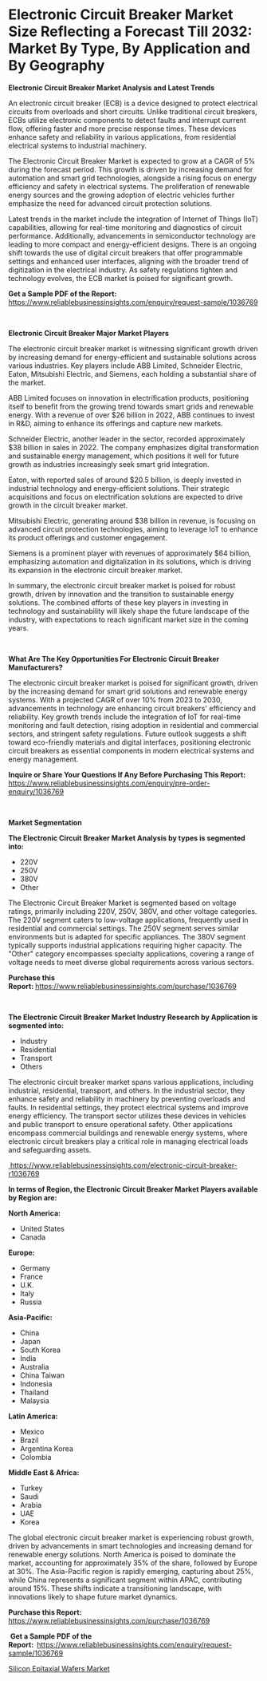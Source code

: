<p><h1>Electronic Circuit Breaker Market Size Reflecting a Forecast Till 2032: Market By Type, By Application and By Geography</h1></p><p><strong>Electronic Circuit Breaker Market Analysis and Latest Trends</strong></p>
<p><p>An electronic circuit breaker (ECB) is a device designed to protect electrical circuits from overloads and short circuits. Unlike traditional circuit breakers, ECBs utilize electronic components to detect faults and interrupt current flow, offering faster and more precise response times. These devices enhance safety and reliability in various applications, from residential electrical systems to industrial machinery.</p><p>The Electronic Circuit Breaker Market is expected to grow at a CAGR of 5% during the forecast period. This growth is driven by increasing demand for automation and smart grid technologies, alongside a rising focus on energy efficiency and safety in electrical systems. The proliferation of renewable energy sources and the growing adoption of electric vehicles further emphasize the need for advanced circuit protection solutions.</p><p>Latest trends in the market include the integration of Internet of Things (IoT) capabilities, allowing for real-time monitoring and diagnostics of circuit performance. Additionally, advancements in semiconductor technology are leading to more compact and energy-efficient designs. There is an ongoing shift towards the use of digital circuit breakers that offer programmable settings and enhanced user interfaces, aligning with the broader trend of digitization in the electrical industry. As safety regulations tighten and technology evolves, the ECB market is poised for significant growth.</p></p>
<p><strong>Get a Sample PDF of the Report:&nbsp;</strong> <a href="https://www.reliablebusinessinsights.com/enquiry/request-sample/1036769?utm_campaign=2271&utm_medium=2&utm_source=Github&utm_content=ia&utm_term=11022025&utm_id=electronic-circuit-breaker">https://www.reliablebusinessinsights.com/enquiry/request-sample/1036769</a></p>
<p>&nbsp;</p>
<p><strong>Electronic Circuit Breaker Major Market Players</strong></p>
<p><p>The electronic circuit breaker market is witnessing significant growth driven by increasing demand for energy-efficient and sustainable solutions across various industries. Key players include ABB Limited, Schneider Electric, Eaton, Mitsubishi Electric, and Siemens, each holding a substantial share of the market.</p><p>ABB Limited focuses on innovation in electrification products, positioning itself to benefit from the growing trend towards smart grids and renewable energy. With a revenue of over $26 billion in 2022, ABB continues to invest in R&D, aiming to enhance its offerings and capture new markets.</p><p>Schneider Electric, another leader in the sector, recorded approximately $38 billion in sales in 2022. The company emphasizes digital transformation and sustainable energy management, which positions it well for future growth as industries increasingly seek smart grid integration.</p><p>Eaton, with reported sales of around $20.5 billion, is deeply invested in industrial technology and energy-efficient solutions. Their strategic acquisitions and focus on electrification solutions are expected to drive growth in the circuit breaker market.</p><p>Mitsubishi Electric, generating around $38 billion in revenue, is focusing on advanced circuit protection technologies, aiming to leverage IoT to enhance its product offerings and customer engagement.</p><p>Siemens is a prominent player with revenues of approximately $64 billion, emphasizing automation and digitalization in its solutions, which is driving its expansion in the electronic circuit breaker market.</p><p>In summary, the electronic circuit breaker market is poised for robust growth, driven by innovation and the transition to sustainable energy solutions. The combined efforts of these key players in investing in technology and sustainability will likely shape the future landscape of the industry, with expectations to reach significant market size in the coming years.</p></p>
<p>&nbsp;</p>
<p><strong>What Are The Key Opportunities For Electronic Circuit Breaker Manufacturers?</strong></p>
<p><p>The electronic circuit breaker market is poised for significant growth, driven by the increasing demand for smart grid solutions and renewable energy systems. With a projected CAGR of over 10% from 2023 to 2030, advancements in technology are enhancing circuit breakers' efficiency and reliability. Key growth trends include the integration of IoT for real-time monitoring and fault detection, rising adoption in residential and commercial sectors, and stringent safety regulations. Future outlook suggests a shift toward eco-friendly materials and digital interfaces, positioning electronic circuit breakers as essential components in modern electrical systems and energy management.</p></p>
<p><strong>Inquire or Share Your Questions If Any Before Purchasing This Report:</strong> <a href="https://www.reliablebusinessinsights.com/enquiry/pre-order-enquiry/1036769?utm_campaign=2271&utm_medium=2&utm_source=Github&utm_content=ia&utm_term=11022025&utm_id=electronic-circuit-breaker">https://www.reliablebusinessinsights.com/enquiry/pre-order-enquiry/1036769</a></p>
<p>&nbsp;</p>
<p><strong>Market Segmentation</strong></p>
<p><strong>The Electronic Circuit Breaker Market Analysis by types is segmented into:</strong></p>
<p><ul><li>220V</li><li>250V</li><li>380V</li><li>Other</li></ul></p>
<p><p>The Electronic Circuit Breaker Market is segmented based on voltage ratings, primarily including 220V, 250V, 380V, and other voltage categories. The 220V segment caters to low-voltage applications, frequently used in residential and commercial settings. The 250V segment serves similar environments but is adapted for specific appliances. The 380V segment typically supports industrial applications requiring higher capacity. The "Other" category encompasses specialty applications, covering a range of voltage needs to meet diverse global requirements across various sectors.</p></p>
<p><strong>Purchase this Report:&nbsp;</strong><a href="https://www.reliablebusinessinsights.com/purchase/1036769?utm_campaign=2271&utm_medium=2&utm_source=Github&utm_content=ia&utm_term=11022025&utm_id=electronic-circuit-breaker">https://www.reliablebusinessinsights.com/purchase/1036769</a></p>
<p>&nbsp;</p>
<p><strong>The Electronic Circuit Breaker Market Industry Research by Application is segmented into:</strong></p>
<p><ul><li>Industry</li><li>Residential</li><li>Transport</li><li>Others</li></ul></p>
<p><p>The electronic circuit breaker market spans various applications, including industrial, residential, transport, and others. In the industrial sector, they enhance safety and reliability in machinery by preventing overloads and faults. In residential settings, they protect electrical systems and improve energy efficiency. The transport sector utilizes these devices in vehicles and public transport to ensure operational safety. Other applications encompass commercial buildings and renewable energy systems, where electronic circuit breakers play a critical role in managing electrical loads and safeguarding assets.</p></p>
<p><a href="https://www.reliablebusinessinsights.com/electronic-circuit-breaker-r1036769?utm_campaign=2271&utm_medium=2&utm_source=Github&utm_content=ia&utm_term=11022025&utm_id=electronic-circuit-breaker">&nbsp;https://www.reliablebusinessinsights.com/electronic-circuit-breaker-r1036769</a></p>
<p><strong>In terms of Region, the Electronic Circuit Breaker Market Players available by Region are:</strong></p>
<p>
    <p> <strong> North America: </strong>
        <ul>
            <li>United States</li>
            <li>Canada</li>
        </ul>
        </p> 
    <p> <strong> Europe: </strong>
        <ul>
            <li>Germany</li>
            <li>France</li>
            <li>U.K.</li>
            <li>Italy</li>
            <li>Russia</li>
        </ul>
        </p> 
    <p> <strong> Asia-Pacific: </strong>
        <ul>
            <li>China</li>
            <li>Japan</li>
            <li>South Korea</li>
            <li>India</li>
            <li>Australia</li>
            <li>China Taiwan</li>
            <li>Indonesia</li>
            <li>Thailand</li>
            <li>Malaysia</li>
        </ul>
        </p> 
    <p> <strong> Latin America: </strong>
        <ul>
            <li>Mexico</li>
            <li>Brazil</li>
            <li>Argentina Korea</li>
            <li>Colombia</li>
        </ul>
        </p> 
    <p> <strong> Middle East & Africa: </strong>
        <ul>
            <li>Turkey</li>
            <li>Saudi</li>
            <li>Arabia</li>
            <li>UAE</li>
            <li>Korea</li>
        </ul>
    </p>
    </p>
<p><p>The global electronic circuit breaker market is experiencing robust growth, driven by advancements in smart technologies and increasing demand for renewable energy solutions. North America is poised to dominate the market, accounting for approximately 35% of the share, followed by Europe at 30%. The Asia-Pacific region is rapidly emerging, capturing about 25%, while China represents a significant segment within APAC, contributing around 15%. These shifts indicate a transitioning landscape, with innovations likely to shape future market dynamics.</p></p>
<p><strong>Purchase this Report: </strong><a href="https://www.reliablebusinessinsights.com/purchase/1036769?utm_campaign=2271&utm_medium=2&utm_source=Github&utm_content=ia&utm_term=11022025&utm_id=electronic-circuit-breaker">https://www.reliablebusinessinsights.com/purchase/1036769</a></p>
<p>&nbsp;<strong>Get a Sample PDF of the Report:&nbsp;&nbsp;</strong><a href="https://www.reliablebusinessinsights.com/enquiry/request-sample/1036769?utm_campaign=2271&utm_medium=2&utm_source=Github&utm_content=ia&utm_term=11022025&utm_id=electronic-circuit-breaker">https://www.reliablebusinessinsights.com/enquiry/request-sample/1036769</a></p>
<p><strong></strong></p>
<p><p><a href="https://github.com/rodinayygacklezi/Market-Research-Report-List-1/blob/main/silicon-epitaxial-wafers-market.md?utm_campaign=2271&utm_medium=2&utm_source=Github&utm_content=ia&utm_term=11022025&utm_id=electronic-circuit-breaker">Silicon Epitaxial Wafers Market</a></p></p>